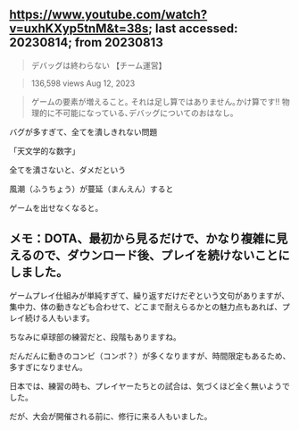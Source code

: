 

## https://www.youtube.com/watch?v=uxhKXyp5tnM&t=38s; last accessed: 20230814; from 20230813


> デバッグは終わらない 【チーム運営】 

> 136,598 views Aug 12, 2023 

> ゲームの要素が増えること｡ それは足し算ではありません｡かけ算です!! 物理的に不可能になっている､デバッグについてのおはなし｡

バグが多すぎて、全てを潰しきれない問題

「天文学的な数字」

全てを潰さないと、ダメだという

風潮（ふうちょう）が蔓延（まんえん）すると

ゲームを出せなくなると。

## メモ：DOTA、最初から見るだけで、かなり複雑に見えるので、ダウンロード後、プレイを続けないことにしました。

ゲームプレイ仕組みが単純すぎて、繰り返すだけだぞという文句がありますが、集中力、体の動きなども合わせて、どこまで耐えらるかとの魅力点もあれば、プレイ続ける人もいます。

ちなみに卓球部の練習だと、段階もありますね。

だんだんに動きのコンビ（コンボ？）が多くなりますが、時間限定もあるため、多すぎになりません。

日本では、練習の時も、プレイヤーたちとの試合は、気づくほど全く無いようでした。

だが、大会が開催される前に、修行に来る人もいました。


